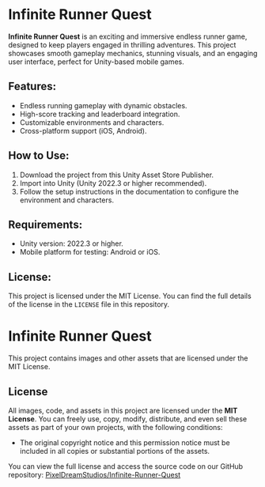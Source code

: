 # Infinite Runner Quest

**Infinite Runner Quest** is an exciting and immersive endless runner game, designed to keep players engaged in thrilling adventures. This project showcases smooth gameplay mechanics, stunning visuals, and an engaging user interface, perfect for Unity-based mobile games.

## Features:
- Endless running gameplay with dynamic obstacles.
- High-score tracking and leaderboard integration.
- Customizable environments and characters.
- Cross-platform support (iOS, Android).

## How to Use:
1. Download the project from this Unity Asset Store Publisher.
2. Import into Unity (Unity 2022.3 or higher recommended).
3. Follow the setup instructions in the documentation to configure the environment and characters.

## Requirements:
- Unity version: 2022.3 or higher.
- Mobile platform for testing: Android or iOS.

## License:
This project is licensed under the MIT License. You can find the full details of the license in the `LICENSE` file in this repository.
# Infinite Runner Quest

This project contains images and other assets that are licensed under the MIT License.

## License

All images, code, and assets in this project are licensed under the **MIT License**. You can freely use, copy, modify, distribute, and even sell these assets as part of your own projects, with the following conditions:

- The original copyright notice and this permission notice must be included in all copies or substantial portions of the assets.

You can view the full license and access the source code on our GitHub repository: [PixelDreamStudios/Infinite-Runner-Quest](https://github.com/PixelDreamStudios/Infinite-Runner-Quest.git)
